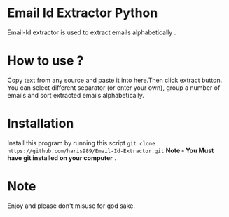 # Email Id Extractor Python
Email-Id extractor is used to extract emails alphabetically .

# How to use ?
Copy text from any source and paste it into here.Then click extract button. <br>
You can select different separator (or enter your own), group a number of emails and sort extracted emails alphabetically. <br>

# Installation
Install this program by running this script ``` git clone https://github.com/haris989/Email-Id-Extractor.git ``` **Note -  You Must have git installed on your computer** .

# Note
Enjoy and please don't misuse for god sake.
